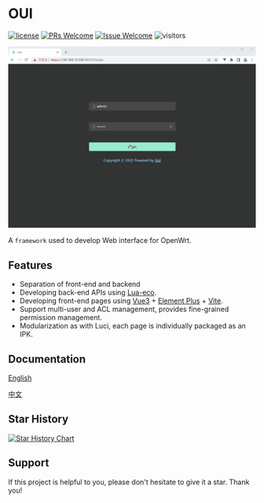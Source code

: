 # OUI

[1]: https://img.shields.io/badge/license-MIT-brightgreen.svg?style=plastic
[2]: /LICENSE
[3]: https://img.shields.io/badge/PRs-welcome-brightgreen.svg?style=plastic
[4]: https://github.com/zhaojh329/oui/pulls
[5]: https://img.shields.io/badge/Issues-welcome-brightgreen.svg?style=plastic
[6]: https://github.com/zhaojh329/oui/issues/new

[![license][1]][2]
[![PRs Welcome][3]][4]
[![Issue Welcome][5]][6]
![visitors](https://visitor-badge.laobi.icu/badge?page_id=zhaojh329.oui)

[Lua-eco]: https://github.com/zhaojh329/lua-eco
[Vue3]: https://github.com/vuejs/core
[Element Plus]: https://github.com/element-plus/element-plus
[Vite]: https://github.com/vitejs/vite

![](/img/oui.gif)

A `framework` used to develop Web interface for OpenWrt.

## Features

* Separation of front-end and backend
* Developing back-end APIs using [Lua-eco].
* Developing front-end pages using [Vue3] + [Element Plus] + [Vite].
* Support multi-user and ACL management, provides fine-grained permission management.
* Modularization as with Luci, each page is individually packaged as an IPK.

## Documentation

[English](https://zhaojh329.github.io/oui/)

[中文](https://zhaojh329.github.io/oui/zh/)

## Star History
[![Star History Chart](https://api.star-history.com/svg?repos=zhaojh329/oui&type=Date)](https://www.star-history.com/#zhaojh329/oui&Date)

## Support

If this project is helpful to you, please don't hesitate to give it a star. Thank you!
